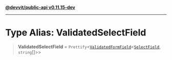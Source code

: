 [**@devvit/public-api v0.11.15-dev**](../README.md)

---

# Type Alias: ValidatedSelectField

> **ValidatedSelectField** = `Prettify`\<[`ValidatedFormField`](ValidatedFormField.md)\<[`SelectField`](SelectField.md), `string`[]\>\>
